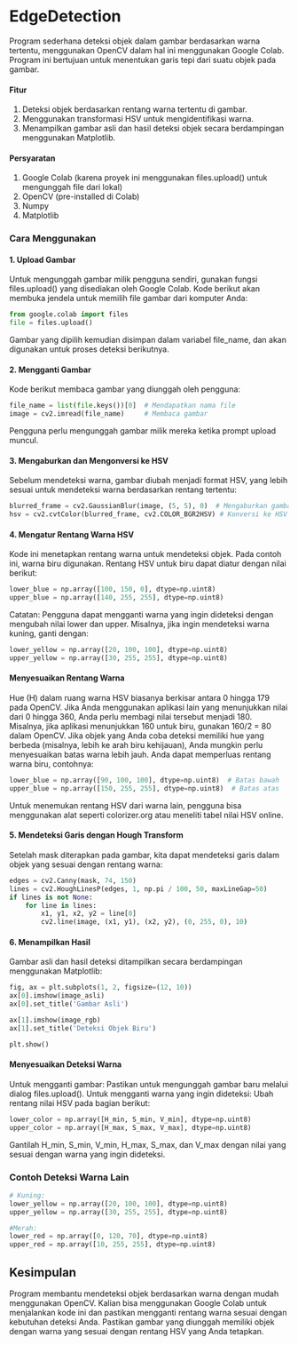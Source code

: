 # EdgeDetection

Program sederhana deteksi objek dalam gambar berdasarkan warna tertentu, menggunakan OpenCV dalam hal ini menggunakan Google Colab. Program ini bertujuan untuk menentukan garis tepi dari suatu objek pada gambar.

#### Fitur
1. Deteksi objek berdasarkan rentang warna tertentu di gambar.
2. Menggunakan transformasi HSV untuk mengidentifikasi warna.
3. Menampilkan gambar asli dan hasil deteksi objek secara berdampingan menggunakan Matplotlib.

#### Persyaratan
1. Google Colab (karena proyek ini menggunakan files.upload() untuk mengunggah file dari lokal)
2. OpenCV (pre-installed di Colab)
3. Numpy
4. Matplotlib

### Cara Menggunakan

#### 1. Upload Gambar
Untuk mengunggah gambar milik pengguna sendiri, gunakan fungsi files.upload() yang disediakan oleh Google Colab. Kode berikut akan membuka jendela untuk memilih file gambar dari komputer Anda:

```python
from google.colab import files
file = files.upload()
```
Gambar yang dipilih kemudian disimpan dalam variabel file_name, dan akan digunakan untuk proses deteksi berikutnya.

#### 2. Mengganti Gambar
Kode berikut membaca gambar yang diunggah oleh pengguna:

```python
file_name = list(file.keys())[0]  # Mendapatkan nama file
image = cv2.imread(file_name)     # Membaca gambar
```
Pengguna perlu mengunggah gambar milik mereka ketika prompt upload muncul.

#### 3. Mengaburkan dan Mengonversi ke HSV
Sebelum mendeteksi warna, gambar diubah menjadi format HSV, yang lebih sesuai untuk mendeteksi warna berdasarkan rentang tertentu:

```python
blurred_frame = cv2.GaussianBlur(image, (5, 5), 0)  # Mengaburkan gambar
hsv = cv2.cvtColor(blurred_frame, cv2.COLOR_BGR2HSV) # Konversi ke HSV
```

#### 4. Mengatur Rentang Warna HSV
Kode ini menetapkan rentang warna untuk mendeteksi objek. Pada contoh ini, warna biru digunakan. Rentang HSV untuk biru dapat diatur dengan nilai berikut:

```python
lower_blue = np.array([100, 150, 0], dtype=np.uint8)
upper_blue = np.array([140, 255, 255], dtype=np.uint8)
```
Catatan: Pengguna dapat mengganti warna yang ingin dideteksi dengan mengubah nilai lower dan upper. Misalnya, jika ingin mendeteksi warna kuning, ganti dengan:

```python
lower_yellow = np.array([20, 100, 100], dtype=np.uint8)
upper_yellow = np.array([30, 255, 255], dtype=np.uint8)
```

#### Menyesuaikan Rentang Warna
Hue (H) dalam ruang warna HSV biasanya berkisar antara 0 hingga 179 pada OpenCV. Jika Anda menggunakan aplikasi lain yang menunjukkan nilai dari 0 hingga 360, Anda perlu membagi nilai tersebut menjadi 180. Misalnya, jika aplikasi menunjukkan 160 untuk biru, gunakan 160/2 = 80 dalam OpenCV.
Jika objek yang Anda coba deteksi memiliki hue yang berbeda (misalnya, lebih ke arah biru kehijauan), Anda mungkin perlu menyesuaikan batas warna lebih jauh. Anda dapat memperluas rentang warna biru, contohnya:

```python
lower_blue = np.array([90, 100, 100], dtype=np.uint8)  # Batas bawah
upper_blue = np.array([150, 255, 255], dtype=np.uint8)  # Batas atas
```
Untuk menemukan rentang HSV dari warna lain, pengguna bisa menggunakan alat seperti colorizer.org atau meneliti tabel nilai HSV online.

#### 5. Mendeteksi Garis dengan Hough Transform
Setelah mask diterapkan pada gambar, kita dapat mendeteksi garis dalam objek yang sesuai dengan rentang warna:

```python
edges = cv2.Canny(mask, 74, 150)
lines = cv2.HoughLinesP(edges, 1, np.pi / 100, 50, maxLineGap=50)
if lines is not None:
    for line in lines:
        x1, y1, x2, y2 = line[0]
        cv2.line(image, (x1, y1), (x2, y2), (0, 255, 0), 10)
```

#### 6. Menampilkan Hasil
Gambar asli dan hasil deteksi ditampilkan secara berdampingan menggunakan Matplotlib:

```python
fig, ax = plt.subplots(1, 2, figsize=(12, 10))
ax[0].imshow(image_asli)
ax[0].set_title('Gambar Asli')

ax[1].imshow(image_rgb)
ax[1].set_title('Deteksi Objek Biru')

plt.show()
```

#### Menyesuaikan Deteksi Warna
Untuk mengganti gambar: Pastikan untuk mengunggah gambar baru melalui dialog files.upload().
Untuk mengganti warna yang ingin dideteksi: Ubah rentang nilai HSV pada bagian berikut:

```python
lower_color = np.array([H_min, S_min, V_min], dtype=np.uint8)
upper_color = np.array([H_max, S_max, V_max], dtype=np.uint8)
```
Gantilah H_min, S_min, V_min, H_max, S_max, dan V_max dengan nilai yang sesuai dengan warna yang ingin dideteksi.

### Contoh Deteksi Warna Lain
```python
# Kuning:
lower_yellow = np.array([20, 100, 100], dtype=np.uint8)
upper_yellow = np.array([30, 255, 255], dtype=np.uint8)

#Merah:
lower_red = np.array([0, 120, 70], dtype=np.uint8)
upper_red = np.array([10, 255, 255], dtype=np.uint8)
```

## Kesimpulan
Program membantu mendeteksi objek berdasarkan warna dengan mudah menggunakan OpenCV. Kalian bisa menggunakan Google Colab untuk menjalankan kode ini dan pastikan mengganti rentang warna sesuai dengan kebutuhan deteksi Anda. Pastikan gambar yang diunggah memiliki objek dengan warna yang sesuai dengan rentang HSV yang Anda tetapkan.

